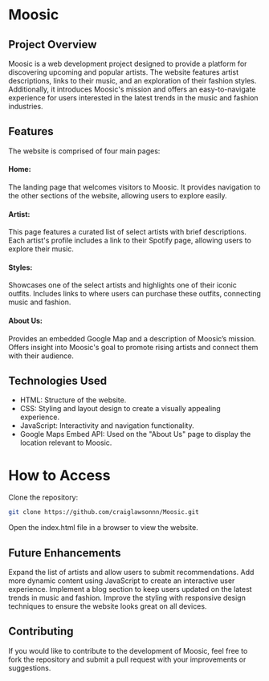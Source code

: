 # Moosic
## Project Overview
Moosic is a web development project designed to provide a platform for discovering upcoming and popular artists. The website features artist descriptions, links to their music, and an exploration of their fashion styles. Additionally, it introduces Moosic's mission and offers an easy-to-navigate experience for users interested in the latest trends in the music and fashion industries.

## Features
The website is comprised of four main pages:

#### Home:

The landing page that welcomes visitors to Moosic.
It provides navigation to the other sections of the website, allowing users to explore easily.
#### Artist:

This page features a curated list of select artists with brief descriptions.
Each artist's profile includes a link to their Spotify page, allowing users to explore their music.
#### Styles:

Showcases one of the select artists and highlights one of their iconic outfits.
Includes links to where users can purchase these outfits, connecting music and fashion.
#### About Us:

Provides an embedded Google Map and a description of Moosic’s mission.
Offers insight into Moosic's goal to promote rising artists and connect them with their audience.
## Technologies Used
- HTML: Structure of the website.
- CSS: Styling and layout design to create a visually appealing experience.
- JavaScript: Interactivity and navigation functionality.
- Google Maps Embed API: Used on the "About Us" page to display the location relevant to Moosic.
# How to Access
Clone the repository:
```bash
git clone https://github.com/craiglawsonnn/Moosic.git
```
Open the index.html file in a browser to view the website.
## Future Enhancements
Expand the list of artists and allow users to submit recommendations.
Add more dynamic content using JavaScript to create an interactive user experience.
Implement a blog section to keep users updated on the latest trends in music and fashion.
Improve the styling with responsive design techniques to ensure the website looks great on all devices.
## Contributing
If you would like to contribute to the development of Moosic, feel free to fork the repository and submit a pull request with your improvements or suggestions.
